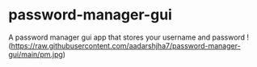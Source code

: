 # password-manager-gui
A password manager gui app that stores your username and password
!(https://raw.githubusercontent.com/aadarshjha7/password-manager-gui/main/pm.jpg)

